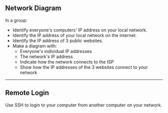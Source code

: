 ## Network Diagram

In a group:

* Identify everyone's computers' IP address on your local network.
* Identify the IP address of your local network on the internet.
* Identify the IP address of 3 public websites.
* Make a diagram with:
  * Everyone's individual IP addresses
  * The network's IP address
  * Indicate how the network connects to the ISP
  * Show how the IP addresses of the 3 websites connect to your network

---

## Remote Login

Use SSH to login to your computer from another computer on your network.
